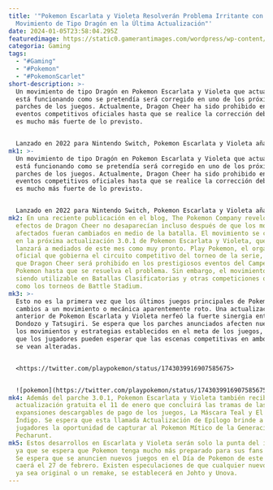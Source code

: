 ```yaml
---
title: '"Pokemon Escarlata y Violeta Resolverán Problema Irritante con
  Movimiento de Tipo Dragón en la Última Actualización"'
date: 2024-01-05T23:58:04.295Z
featuredimage: https://static0.gamerantimages.com/wordpress/wp-content/uploads/2024/01/pokemon-scarlet-violet-dragon-cheer-update.jpg?q=50&fit=contain&w=1140&h=&dpr=1.5
categoria: Gaming
tags:
  - "#Gaming"
  - "#Pokemon"
  - "#PokemonScarlet"
short-description: >-
  Un movimiento de tipo Dragón en Pokemon Escarlata y Violeta que actualmente no
  está funcionando como se pretendía será corregido en uno de los próximos
  parches de los juegos. Actualmente, Dragon Cheer ha sido prohibido en algunos
  eventos competitivos oficiales hasta que se realice la corrección debido a que
  es mucho más fuerte de lo previsto.


  Lanzado en 2022 para Nintendo Switch, Pokemon Escarlata y Violeta añadieron docenas de nuevas entradas a la ya larga lista de movimientos de la querida franquicia. Entre el
mk1: >-
  Un movimiento de tipo Dragón en Pokemon Escarlata y Violeta que actualmente no
  está funcionando como se pretendía será corregido en uno de los próximos
  parches de los juegos. Actualmente, Dragon Cheer ha sido prohibido en algunos
  eventos competitivos oficiales hasta que se realice la corrección debido a que
  es mucho más fuerte de lo previsto.


  Lanzado en 2022 para Nintendo Switch, Pokemon Escarlata y Violeta añadieron docenas de nuevas entradas a la ya larga lista de movimientos de la querida franquicia. Entre ellos se encuentra Dragon Cheer, o TM226, un aumento que aumenta las tasas de golpes críticos de los aliados del usuario en dos etapas y una etapa si son de tipo Dragón o no de tipo Dragón, respectivamente. Este movimiento está planeado para sufrir algunos cambios en un futuro cercano después de informes de que no está funcionando como se pretendía.
mk2: En una reciente publicación en el blog, The Pokemon Company reveló que los
  efectos de Dragon Cheer no desaparecían incluso después de que los monstruos
  afectados fueran cambiados en medio de la batalla. El movimiento se corregirá
  en la próxima actualización 3.0.1 de Pokemon Escarlata y Violeta, que se
  lanzará a mediados de este mes como muy pronto. Play Pokemon, el organismo
  oficial que gobierna el circuito competitivo del torneo de la serie, anunció
  que Dragon Cheer será prohibido en los prestigiosos eventos del Campeonato de
  Pokemon hasta que se resuelva el problema. Sin embargo, el movimiento seguirá
  siendo utilizable en Batallas Clasificatorias y otras competiciones oficiales
  como los torneos de Battle Stadium.
mk3: >-
  Esto no es la primera vez que los últimos juegos principales de Pokemon hacen
  cambios a un movimiento o mecánica aparentemente roto. Una actualización
  anterior de Pokemon Escarlata y Violeta nerfeó la fuerte sinergia entre
  Dondozo y Tatsugiri. Se espera que los parches anunciados afecten nuevamente
  los movimientos y estrategias establecidos en el meta de los juegos, por lo
  que los jugadores pueden esperar que las escenas competitivas en ambos títulos
  se vean alteradas.


  <https://twitter.com/playpokemon/status/1743039916907585675>


  ![pokemon](https://twitter.com/playpokemon/status/1743039916907585675/photo/1 "pokemon ")
mk4: Además del parche 3.0.1, Pokemon Escarlata y Violeta también recibirán una
  actualización gratuita el 11 de enero que concluirá las tramas de las dos
  expansiones descargables de pago de los juegos, La Máscara Teal y El Disco
  Índigo. Se espera que esta llamada Actualización de Epílogo brinde a los
  jugadores la oportunidad de capturar al Pokemon Mítico de la Generación 9,
  Pecharunt.
mk5: Estos desarrollos en Escarlata y Violeta serán solo la punta del iceberg,
  ya que se espera que Pokemon tenga mucho más preparado para sus fans en 2024.
  Se espera que se anuncien nuevos juegos en el Día de Pokemon de este año, que
  caerá el 27 de febrero. Existen especulaciones de que cualquier nuevo título,
  ya sea original o un remake, se establecerá en Johto y Unova.
---
```

